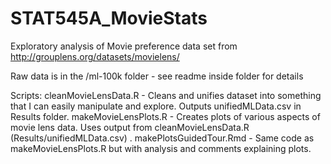 STAT545A_MovieStats
===================

Exploratory analysis of Movie preference data set from http://grouplens.org/datasets/movielens/

Raw data is in the /ml-100k folder - see readme inside folder for details

Scripts:
cleanMovieLensData.R - Cleans and unifies dataset into something that I can easily manipulate and explore. Outputs unifiedMLData.csv in Results folder.
makeMovieLensPlots.R - Creates plots of various aspects of movie lens data. Uses output from cleanMovieLensData.R (Results/unifiedMLData.csv) .
makePlotsGuidedTour.Rmd - Same code as makeMovieLensPlots.R but with analysis and comments explaining plots.